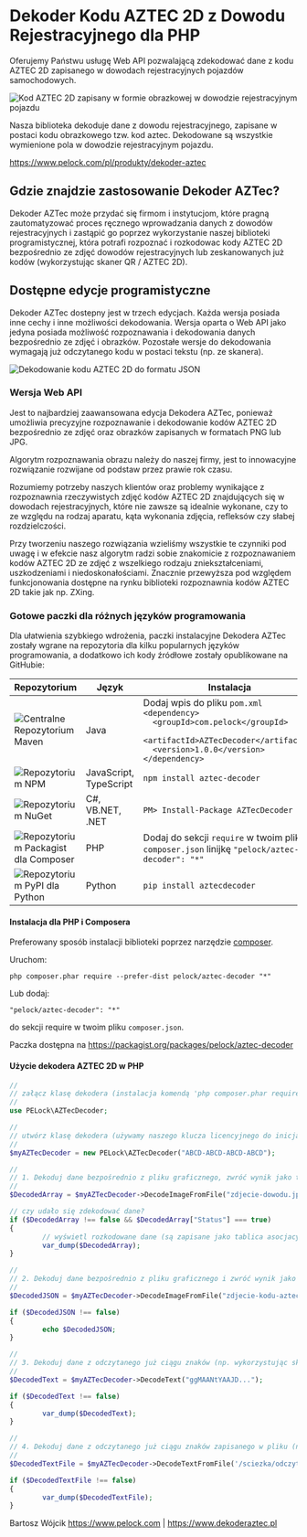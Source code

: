 # Dekoder Kodu AZTEC 2D z Dowodu Rejestracyjnego dla PHP

Oferujemy Państwu usługę Web API pozwalającą zdekodować dane z kodu AZTEC 2D zapisanego w dowodach rejestracyjnych pojazdów samochodowych.

![Kod AZTEC 2D zapisany w formie obrazkowej w dowodzie rejestracyjnym pojazdu](https://www.pelock.com/img/pl/produkty/dekoder-aztec/dowod-rejestracyjny-kod-aztec-2d.jpg)

Nasza biblioteka dekoduje dane z dowodu rejestracyjnego, zapisane w postaci kodu obrazkowego tzw. kod aztec. Dekodowane są wszystkie wymienione pola w dowodzie rejestracyjnym pojazdu.

https://www.pelock.com/pl/produkty/dekoder-aztec

## Gdzie znajdzie zastosowanie Dekoder AZTec?

Dekoder AZTec może przydać się firmom i instytucjom, które pragną zautomatyzować proces ręcznego wprowadzania danych z dowodów rejestracyjnych i zastąpić go poprzez wykorzystanie naszej biblioteki programistycznej, która potrafi rozpoznać i rozkodowac kody AZTEC 2D bezpośrednio ze zdjęć dowodów rejestracyjnych lub zeskanowanych już kodów (wykorzystując skaner QR / AZTEC 2D).

## Dostępne edycje programistyczne

Dekoder AZTec dostepny jest w trzech edycjach. Każda wersja posiada inne cechy i inne możliwości dekodowania. Wersja oparta o Web API jako jedyna posiada możliwość rozpoznawania i dekodowania danych bezpośrednio ze zdjęć i obrazków. Pozostałe wersje do dekodowania wymagają już odczytanego kodu w postaci tekstu (np. ze skanera).

![Dekodowanie kodu AZTEC 2D do formatu JSON](https://www.pelock.com/img/pl/produkty/dekoder-aztec/dekodowanie-kodu-aztec-2d-do-json.png)

### Wersja Web API

Jest to najbardziej zaawansowana edycja Dekodera AZTec, ponieważ umożliwia precyzyjne rozpoznawanie i dekodowanie kodów AZTEC 2D bezpośrednio ze zdjęć oraz obrazków zapisanych w formatach PNG lub JPG.

Algorytm rozpoznawania obrazu należy do naszej firmy, jest to innowacyjne rozwiązanie rozwijane od podstaw przez prawie rok czasu.

Rozumiemy potrzeby naszych klientów oraz problemy wynikające z rozpoznawnia rzeczywistych zdjęć kodów AZTEC 2D znajdujących się w dowodach rejestracyjnych, które nie zawsze są idealnie wykonane, czy to ze względu na rodzaj aparatu, kąta wykonania zdjęcia, refleksów czy słabej rozdzielczości.

Przy tworzeniu naszego rozwiązania wzieliśmy wszystkie te czynniki pod uwagę i w efekcie nasz algorytm radzi sobie znakomicie z rozpoznawaniem kodów AZTEC 2D ze zdjęć z wszelkiego rodzaju zniekształceniami, uszkodzeniami i niedoskonałościami. Znacznie przewyższa pod względem funkcjonowania dostępne na rynku biblioteki rozpoznawnia kodów AZTEC 2D takie jak np. ZXing.

### Gotowe paczki dla różnych języków programowania

Dla ułatwienia szybkiego wdrożenia, paczki instalacyjne Dekodera AZTec zostały wgrane na repozytoria dla kilku popularnych języków programowania, a dodatkowo ich kody źródłowe zostały opublikowane na GitHubie:

| Repozytorium | Język | Instalacja | Paczka | GitHub |
| ------------ | ----- | ---------- | ------ | ------ |
| ![Centralne Repozytorium Maven](https://www.pelock.com/img/logos/repo-maven.png) | Java | Dodaj wpis do pliku `pom.xml`<br />`<dependency>`<br />`  <groupId>com.pelock</groupId>`<br />`  <artifactId>AZTecDecoder</artifactId>`<br />`  <version>1.0.0</version>`<br />`</dependency>` | [Maven](https://search.maven.org/#search%7Cga%7C1%7Cg%3A%22com.pelock%22) | [Źródła](https://github.com/PELock/Dekoder-AZTEC-2D-Java)
| ![Repozytorium NPM](https://www.pelock.com//img/logos/repo-npm.png) | JavaScript, TypeScript | `npm install aztec-decoder` | [NPM](https://www.npmjs.com/package/aztec-decoder) | [Źródła](https://github.com/PELock/Dekoder-AZTEC-2D-JavaScript)
| ![Repozytorium NuGet](https://www.pelock.com/img/logos/repo-nuget.png) | C#, VB.NET, .NET | `PM> Install-Package AZTecDecoder` | [NuGet](https://www.nuget.org/packages/AZTecDecoder/) | [Źródła](https://github.com/PELock/Dekoder-AZTEC-2D-CSharp)
| ![Repozytorium Packagist dla Composer](https://www.pelock.com/img/logos/repo-packagist-composer.png) | PHP | Dodaj do sekcji `require` w twoim pliku `composer.json` linijkę `"pelock/aztec-decoder": "*"` | [Packagist](https://packagist.org/packages/pelock/aztec-decoder) | [Źródła](https://github.com/PELock/Dekoder-AZTEC-2D-PHP)
| ![Repozytorium PyPI dla Python](https://www.pelock.com/img/logos/repo-pypi.png) | Python | `pip install aztecdecoder` | [PyPi](https://pypi.org/project/aztecdecoder/) | [Źródła](https://github.com/PELock/Dekoder-AZTEC-2D-Python)

#### Instalacja dla PHP i Composera

Preferowany sposób instalacji biblioteki poprzez narzędzie [composer](https://getcomposer.org/).

Uruchom:

```
php composer.phar require --prefer-dist pelock/aztec-decoder "*"
```

Lub dodaj:

```
"pelock/aztec-decoder": "*"
```

do sekcji require w twoim pliku `composer.json`.

Paczka dostępna na https://packagist.org/packages/pelock/aztec-decoder

#### Użycie dekodera AZTEC 2D w PHP

```php
//
// załącz klasę dekodera (instalacja komendą 'php composer.phar require --prefer-dist pelock/aztec-decoder "*"')
//
use PELock\AZTecDecoder;

//
// utwórz klasę dekodera (używamy naszego klucza licencyjnego do inicjalizacji)
//
$myAZTecDecoder = new PELock\AZTecDecoder("ABCD-ABCD-ABCD-ABCD");

//
// 1. Dekoduj dane bezpośrednio z pliku graficznego, zwróć wynik jako tablicę
//
$DecodedArray = $myAZTecDecoder->DecodeImageFromFile("zdjecie-dowodu.jpg");

// czy udało się zdekodować dane?
if ($DecodedArray !== false && $DecodedArray["Status"] === true)
{
        // wyświetl rozkodowane dane (są zapisane jako tablica asocjacyjna)
        var_dump($DecodedArray);
}

//
// 2. Dekoduj dane bezpośrednio z pliku graficznego i zwróć wynik jako string JSON
//
$DecodedJSON = $myAZTecDecoder->DecodeImageFromFile("zdjecie-kodu-aztec-2d.png", false);

if ($DecodedJSON !== false)
{
        echo $DecodedJSON;
}

//
// 3. Dekoduj dane z odczytanego już ciągu znaków (np. wykorzystując skaner ręczny)
//
$DecodedText = $myAZTecDecoder->DecodeText("ggMAANtYAAJD...");

if ($DecodedText !== false)
{
        var_dump($DecodedText);
}

//
// 4. Dekoduj dane z odczytanego już ciągu znaków zapisanego w pliku (np. wykorzystując skaner ręczny)
//
$DecodedTextFile = $myAZTecDecoder->DecodeTextFromFile('/sciezka/odczytany-ciag-znakow-aztec-2d.txt');

if ($DecodedTextFile !== false)
{
        var_dump($DecodedTextFile);
}
```

Bartosz Wójcik
https://www.pelock.com | https://www.dekoderaztec.pl